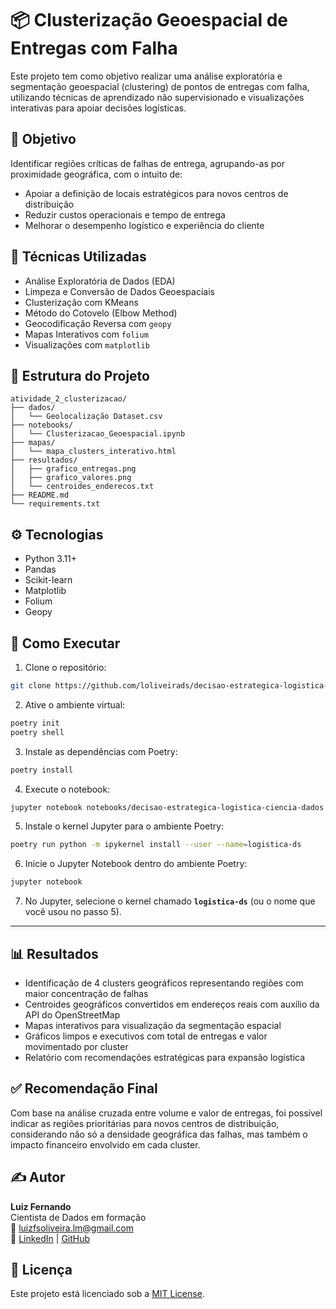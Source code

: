 # 📦 Clusterização Geoespacial de Entregas com Falha

Este projeto tem como objetivo realizar uma análise exploratória e segmentação geoespacial (clustering) de pontos de entregas com falha, utilizando técnicas de aprendizado não supervisionado e visualizações interativas para apoiar decisões logísticas.

## 📍 Objetivo

Identificar regiões críticas de falhas de entrega, agrupando-as por proximidade geográfica, com o intuito de:

- Apoiar a definição de locais estratégicos para novos centros de distribuição
- Reduzir custos operacionais e tempo de entrega
- Melhorar o desempenho logístico e experiência do cliente

## 🧠 Técnicas Utilizadas

- Análise Exploratória de Dados (EDA)
- Limpeza e Conversão de Dados Geoespaciais
- Clusterização com KMeans
- Método do Cotovelo (Elbow Method)
- Geocodificação Reversa com `geopy`
- Mapas Interativos com `folium`
- Visualizações com `matplotlib`

## 📂 Estrutura do Projeto

```
atividade_2_clusterizacao/
├── dados/
│   └── Geolocalização Dataset.csv
├── notebooks/
│   └── Clusterizacao_Geoespacial.ipynb
├── mapas/
│   └── mapa_clusters_interativo.html
├── resultados/
│   ├── grafico_entregas.png
│   ├── grafico_valores.png
│   └── centroides_enderecos.txt
├── README.md
└── requirements.txt
```

## ⚙️ Tecnologias

- Python 3.11+
- Pandas
- Scikit-learn
- Matplotlib
- Folium
- Geopy

## 🚀 Como Executar

1. Clone o repositório:
```bash
git clone https://github.com/loliveirads/decisao-estrategica-logistica-ciencia-dados.git
```

2. Ative o ambiente virtual:
```bash
poetry init
poetry shell
```

3. Instale as dependências com Poetry:
```bash
poetry install
```

4. Execute o notebook:
```bash
jupyter notebook notebooks/decisao-estrategica-logistica-ciencia-dados.ipynb
```

5. Instale o kernel Jupyter para o ambiente Poetry:
```bash
poetry run python -m ipykernel install --user --name=logistica-ds
```

6. Inicie o Jupyter Notebook dentro do ambiente Poetry:
```bash
jupyter notebook
```

7. No Jupyter, selecione o kernel chamado **`logistica-ds`** (ou o nome que você usou no passo 5).

---

## 📊 Resultados

- Identificação de 4 clusters geográficos representando regiões com maior concentração de falhas
- Centroides geográficos convertidos em endereços reais com auxílio da API do OpenStreetMap
- Mapas interativos para visualização da segmentação espacial
- Gráficos limpos e executivos com total de entregas e valor movimentado por cluster
- Relatório com recomendações estratégicas para expansão logística

## ✅ Recomendação Final

Com base na análise cruzada entre volume e valor de entregas, foi possível indicar as regiões prioritárias para novos centros de distribuição, considerando não só a densidade geográfica das falhas, mas também o impacto financeiro envolvido em cada cluster.

## ✍️ Autor

**Luiz Fernando**  
Cientista de Dados em formação  
📧 luizfsoliveira.lm@gmail.com  
🔗 [LinkedIn](https://www.linkedin.com/in/loliveirads) | [GitHub](https://github.com/loliveirads)

## 📝 Licença

Este projeto está licenciado sob a [MIT License](LICENSE).

